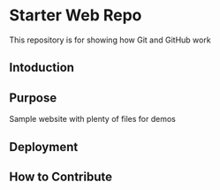 # Starter Web Repo

This repository is for showing how Git and GitHub work

## Intoduction

## Purpose

Sample website with plenty of files for demos

## Deployment

## How to Contribute